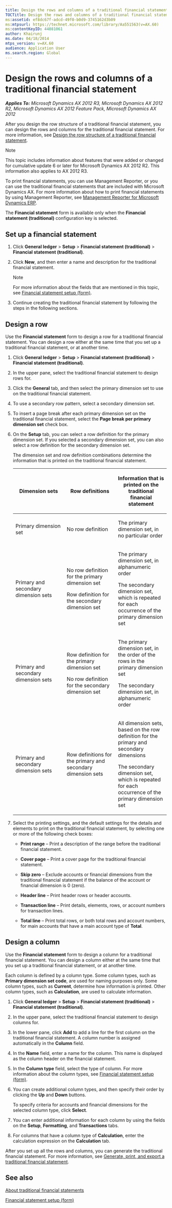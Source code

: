 ```yaml
---
title: Design the rows and columns of a traditional financial statement
TOCTitle: Design the rows and columns of a traditional financial statement
ms:assetid: ef8dc67f-adcd-49f0-b0d9-3745162d3b09
ms:mtpsurl: https://technet.microsoft.com/library/Aa551563(v=AX.60)
ms:contentKeyID: 44081061
author: Khairunj
ms.date: 04/18/2014
mtps_version: v=AX.60
audience: Application User
ms.search.region: Global
---
```


# Design the rows and columns of a traditional financial statement 


_**Applies To:** Microsoft Dynamics AX 2012 R3, Microsoft Dynamics AX 2012 R2, Microsoft Dynamics AX 2012 Feature Pack, Microsoft Dynamics AX 2012_

After you design the row structure of a traditional financial statement, you can design the rows and columns for the traditional financial statement. For more information, see [Design the row structure of a traditional financial statement](design-the-row-structure-of-a-traditional-financial-statement.md).


> [!NOTE]
> <P>This topic includes information about features that were added or changed for cumulative update 6 or later for Microsoft Dynamics AX 2012 R2. This information also applies to AX 2012 R3.</P>



To print financial statements, you can use Management Reporter, or you can use the traditional financial statements that are included with Microsoft Dynamics AX. For more information about how to print financial statements by using Management Reporter, see [Management Reporter for Microsoft Dynamics ERP](http://go.microsoft.com/fwlink/?linkid=324762).

The **Financial statement** form is available only when the **Financial statement (traditional)** configuration key is selected.

## Set up a financial statement

1.  Click **General ledger** \> **Setup** \> **Financial statement (traditional)** \> **Financial statement (traditional)**.

2.  Click **New**, and then enter a name and description for the traditional financial statement.
    

    > [!NOTE]
    > <P>For more information about the fields that are mentioned in this topic, see <A href="https://technet.microsoft.com/library/aa600912(v=ax.60)">Financial statement setup (form)</A>.</P>



3.  Continue creating the traditional financial statement by following the steps in the following sections.

## Design a row

Use the **Financial statement** form to design a row for a traditional financial statement. You can design a row either at the same time that you set up a traditional financial statement, or at another time.

1.  Click **General ledger** \> **Setup** \> **Financial statement (traditional)** \> **Financial statement (traditional)**.

2.  In the upper pane, select the traditional financial statement to design rows for.

3.  Click the **General** tab, and then select the primary dimension set to use on the traditional financial statement.

4.  To use a secondary row pattern, select a secondary dimension set.

5.  To insert a page break after each primary dimension set on the traditional financial statement, select the **Page break per primary dimension set** check box.

6.  On the **Setup** tab, you can select a row definition for the primary dimension set. If you selected a secondary dimension set, you can also select a row definition for the secondary dimension set.
    
    The dimension set and row definition combinations determine the information that is printed on the traditional financial statement.
    
    <table>
    <colgroup>
    <col style="width: 33%" />
    <col style="width: 33%" />
    <col style="width: 33%" />
    </colgroup>
    <thead>
    <tr class="header">
    <th><p>Dimension sets</p></th>
    <th><p>Row definitions</p></th>
    <th><p>Information that is printed on the traditional financial statement</p></th>
    </tr>
    </thead>
    <tbody>
    <tr class="odd">
    <td><p>Primary dimension set</p></td>
    <td><p>No row definition</p></td>
    <td><p>The primary dimension set, in no particular order</p></td>
    </tr>
    <tr class="even">
    <td><p>Primary and secondary dimension sets</p></td>
    <td><p>No row definition for the primary dimension set</p>
    <p>Row definition for the secondary dimension set</p></td>
    <td><p>The primary dimension set, in alphanumeric order</p>
    <p>The secondary dimension set, which is repeated for each occurrence of the primary dimension set</p></td>
    </tr>
    <tr class="odd">
    <td><p>Primary and secondary dimension sets</p></td>
    <td><p>Row definition for the primary dimension set</p>
    <p>No row definition for the secondary dimension set</p></td>
    <td><p>The primary dimension set, in the order of the rows in the primary dimension set</p>
    <p>The secondary dimension set, in alphanumeric order</p></td>
    </tr>
    <tr class="even">
    <td><p>Primary and secondary dimension sets</p></td>
    <td><p>Row definitions for the primary and secondary dimension sets</p></td>
    <td><p>All dimension sets, based on the row definition for the primary and secondary dimensions</p>
    <p>The secondary dimension set, which is repeated for each occurrence of the primary dimension set</p></td>
    </tr>
    </tbody>
    </table>


7.  Select the printing settings, and the default settings for the details and elements to print on the traditional financial statement, by selecting one or more of the following check boxes:
    
      - **Print range** – Print a description of the range before the traditional financial statement.
    
      - **Cover page** – Print a cover page for the traditional financial statement.
    
      - **Skip zero** – Exclude accounts or financial dimensions from the traditional financial statement if the balance of the account or financial dimension is 0 (zero).
    
      - **Header line** – Print header rows or header accounts.
    
      - **Transaction line** – Print details, elements, rows, or account numbers for transaction lines.
    
      - **Total line** – Print total rows, or both total rows and account numbers, for main accounts that have a main account type of **Total**.

## Design a column

Use the **Financial statement** form to design a column for a traditional financial statement. You can design a column either at the same time that you set up a traditional financial statement, or at another time.

Each column is defined by a column type. Some column types, such as **Primary dimension set code**, are used for naming purposes only. Some column types, such as **Current**, determine how information is printed. Other column types, such as **Calculation**, are used to calculate information.

1.  Click **General ledger** \> **Setup** \> **Financial statement (traditional)** \> **Financial statement (traditional)**.

2.  In the upper pane, select the traditional financial statement to design columns for.

3.  In the lower pane, click **Add** to add a line for the first column on the traditional financial statement. A column number is assigned automatically in the **Column** field.

4.  In the **Name** field, enter a name for the column. This name is displayed as the column header on the financial statement.

5.  In the **Column type** field, select the type of column. For more information about the column types, see [Financial statement setup (form)](https://technet.microsoft.com/library/aa600912\(v=ax.60\)).

6.  You can create additional column types, and then specify their order by clicking the **Up** and **Down** buttons.
    
    To specify criteria for accounts and financial dimensions for the selected column type, click **Select**.

7.  You can enter additional information for each column by using the fields on the **Setup**, **Formatting**, and **Transactions** tabs.

8.  For columns that have a column type of **Calculation**, enter the calculation expression on the **Calculation** tab.

After you set up all the rows and columns, you can generate the traditional financial statement. For more information, see [Generate, print, and export a traditional financial statement](generate-print-and-export-a-traditional-financial-statement.md).

## See also

[About traditional financial statements](about-traditional-financial-statements.md)

[Financial statement setup (form)](https://technet.microsoft.com/library/aa600912\(v=ax.60\))

  


